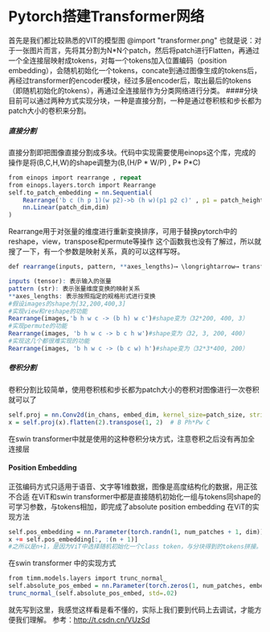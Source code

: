 # Pytorch搭建Transformer网络
首先是我们都比较熟悉的VIT的模型图
@import "transformer.png"
也就是说：对于一张图片而言，先将其分割为N*N个patch，然后将patch进行Flatten，再通过一个全连接层映射成tokens，对每一个tokens加入位置编码（position embedding），会随机初始化一个tokens，concate到通过图像生成的tokens后，再经过transformer的encoder模块，经过多层encoder后，取出最后的tokens（即随机初始化的tokens），再通过全连接层作为分类网络进行分类。
####分块
目前可以通过两种方式实现分块，一种是直接分割，一种是通过卷积核和步长都为patch大小的卷积来分割。
##### 直接分割
直接分割即把图像直接分割成多块。代码中实现需要使用einops这个库，完成的操作是将(B,C,H,W)的shape调整为(B,(H/P * W/P) , P* P*C)
```r
from einops import rearrange , repeat
from einops.layers.torch import Rearrange
self.to_patch_embedding = nn.Sequential(
    Rearrange('b c (h p 1)(w p2)->b (h w)(p1 p2 c)' , p1 = patch_height, p2 = patch_width),
    nn.Linear(patch_dim,dim)
)
```
Rearrange用于对张量的维度进行重新变换排序，可用于替换pytorch中的reshape，view，transpose和permute等操作
这个函数我也没有了解过，所以就搜了一下，有一个参数是映射关系，真的可以这样写呀。
```r
def rearrange(inputs, pattern, **axes_lengths)⟶ \longrightarrow⟶ transform_inputs

inputs (tensor): 表示输入的张量
pattern (str): 表示张量维度变换的映射关系
**axes_lengths: 表示按照指定的规格形式进行变换
#假设images的shape为[32,200,400,3]
#实现view和reshape的功能
Rearrange(images,'b h w c -> (b h) w c')#shape变为（32*200, 400, 3）
#实现permute的功能
Rearrange(images, 'b h w c -> b c h w')#shape变为（32, 3, 200, 400）
#实现这几个都很难实现的功能
Rearrange(images, 'b h w c -> (b c w) h')#shape变为（32*3*400, 200）
```
##### 卷积分割
卷积分割比较简单，使用卷积核和步长都为patch大小的卷积对图像进行一次卷积就可以了
```r
self.proj = nn.Conv2d(in_chans, embed_dim, kernel_size=patch_size, stride=patch_size)
x = self.proj(x).flatten(2).transpose(1, 2)  # B Ph*Pw C
```
在swin transformer中就是使用的这种卷积分块方式，注意卷积之后没有再加全连接层
#### Position Embedding
正弦编码方式只适用于语音、文字等1维数据，图像是高度结构化的数据，用正弦不合适
在ViT和swin transformer中都是直接随机初始化一组与tokens同shape的可学习参数，与tokens相加，即完成了absolute position embedding
在ViT的实现方法
```r
self.pos_embedding = nn.Parameter(torch.randn(1, num_patches + 1, dim))
x += self.pos_embedding[:, :(n + 1)]
#之所以是n+1，是因为ViT中选择随机初始化一个class token，与分块得到的tokens拼接。所以patches的数量为num_patches+1。
```
在swin transformer 中的实现方式
```r
from timm.models.layers import trunc_normal_
self.absolute_pos_embed = nn.Parameter(torch.zeros(1, num_patches, embed_dim))
trunc_normal_(self.absolute_pos_embed, std=.02)
```
就先写到这里，我感觉这样看是看不懂的，实际上我们要到代码上去调试，才能方便我们理解。
参考：http://t.csdn.cn/VUzSd